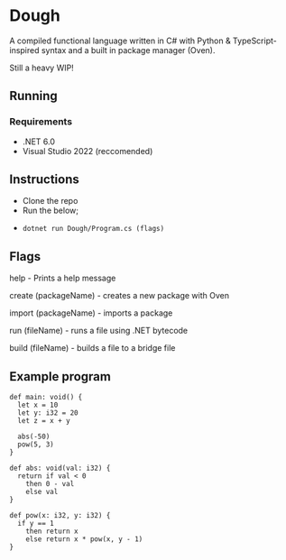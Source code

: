 # Dough
A compiled functional language written in C# with Python & TypeScript-inspired syntax and a built in package manager (Oven).

Still a heavy WIP!

## Running
### Requirements

- .NET 6.0
- Visual Studio 2022 (reccomended)

## Instructions
- Clone the repo
- Run the below;
-     dotnet run Dough/Program.cs (flags)
 
## Flags
help                 - Prints a help message

create (packageName) - creates a new package with Oven

import (packageName) - imports a package

run (fileName)       - runs a file using .NET bytecode

build (fileName)     - builds a file to a bridge file

## Example program
```
def main: void() {
  let x = 10
  let y: i32 = 20
  let z = x + y
  
  abs(-50)
  pow(5, 3)
}

def abs: void(val: i32) {
  return if val < 0
    then 0 - val
    else val
}

def pow(x: i32, y: i32) {
  if y == 1
    then return x
    else return x * pow(x, y - 1)
}
```
